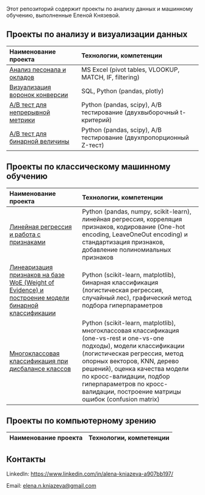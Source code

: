 Этот репозиторий содержит проекты по анализу данных и машинному обучению, выполненные Еленой Князевой.

## Проекты по анализу и визуализации данных

| Наименование проекта          | Технологии, компетенции    |
| :---                          | :---          |
| [Анализ песонала и окладов](https://github.com/ElenaNKn/portfolio_rus/blob/master/project_excel/description.md)  | MS Excel (pivot tables, VLOOKUP, MATCH, IF, filtering)      |
| [Визуализация воронок конверсии](https://github.com/ElenaNKn/portfolio_rus/tree/master/project_sql_plotly/description.md)  | SQL, Python (pandas, plotly)    |
| [A/B тест для непрерывной метрики](https://github.com/ElenaNKn/portfolio_rus/tree/master/project_ab_test_continuous_metrics/description.md)  | Python (pandas, scipy), A/B тестирование (двухвыборочный t-критерий)    |
| [A/B тест для бинарной величины](https://github.com/ElenaNKn/portfolio_rus/tree/master/project_ab_test_bernoulli_variable/description.md)  | Python (pandas, scipy), A/B тестирование (двухпропорционный Z-тест)    |

## Проекты по классическому машинному обучению

| Наименование проекта          | Технологии, компетенции    |
| :---                          | :---          |
| [Линейная регрессия и работа с признаками](https://github.com/ElenaNKn/portfolio_rus/blob/master/project_linear_regression/description.md)  | Python (pandas, numpy, scikit-learn), линейная регрессия, корреляция признаков, кодирование (One-hot encoding, LeaveOneOut encoding) и стандартизация признаков, добавление полиномиальных признаков    |
| [Линеаризация признаков на базе WoE (Weight of Evidence) и построение модели бинарной классификации](https://github.com/ElenaNKn/portfolio_rus/blob/master/project_features_linearization_woe/description.md)  | Python (scikit-learn, matplotlib), бинарная классификация (логистическая регрессия, случайный лес), графический метод подбора гиперпараметров      |
| [Многоклассовая классификация при дисбалансе классов](https://github.com/ElenaNKn/portfolio_rus/blob/master/project_multiclass_classification/description.md)  | Python (scikit-learn, matplotlib), многоклассовая классификация (one-vs-rest и one-vs-one подходы), модели классификации (логистическая регрессия, метод опорных векторов, KNN, дерево решений), оценка качества модели по кросс-валидации, подбор гиперпараметров по кросс-валидации, построение матрицы ошибок (confusion matrix)       |

## Проекты по компьютерному зрению

| Наименование проекта          | Технологии, компетенции    |
| :---                          | :---          |


## Контакты

LinkedIn: https://www.linkedin.com/in/alena-kniazeva-a907bb197/ 

Email: elena.n.kniazeva@gmail.com